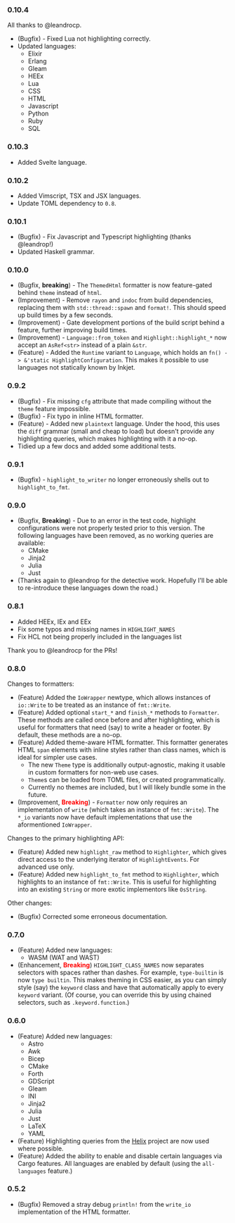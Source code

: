 ### 0.10.4
All thanks to @leandrocp.
- (Bugfix) - Fixed Lua not highlighting correctly.
- Updated languages:
  - Elixir
  - Erlang
  - Gleam
  - HEEx
  - Lua
  - CSS
  - HTML
  - Javascript
  - Python
  - Ruby
  - SQL

### 0.10.3
- Added Svelte language.

### 0.10.2
- Added Vimscript, TSX and JSX languages.
- Update TOML dependency to `0.8`.

### 0.10.1
- (Bugfix) - Fix Javascript and Typescript highlighting (thanks @leandrop!)
- Updated Haskell grammar.

### 0.10.0
- (Bugfix, **breaking**) - The `ThemedHtml` formatter is now feature-gated behind `theme` instead of `html`.
- (Improvement) - Remove `rayon` and `indoc` from build dependencies, replacing them with `std::thread::spawn` and `format!`. This should speed up build times by a few seconds.
- (Improvement) - Gate development portions of the build script behind a feature, further improving build times.
- (Improvement) - `Language::from_token` and `Highlight::highlight_*` now accept an `AsRef<str>` instead of a plain `&str`.
- (Feature) - Added the `Runtime` variant to `Language`, which holds an `fn() -> &'static HighlightConfiguration`. This makes it possible to use languages not statically known by Inkjet.

### 0.9.2
- (Bugfix) - Fix missing `cfg` attribute that made compiling without the `theme` feature impossible.
- (Bugfix) - Fix typo in inline HTML formatter.
- (Feature) - Added new `plaintext` language. Under the hood, this uses the `diff` grammar (small and cheap to load) but doesn't provide any highlighting queries, which makes highlighting with it a no-op.
- Tidied up a few docs and added some additional tests.

### 0.9.1
- (Bugfix) - `highlight_to_writer` no longer erroneously shells out to `highlight_to_fmt`.

### 0.9.0
- (Bugfix, **Breaking**) - Due to an error in the test code, highlight configurations were not properly tested prior to this version. The following languages have been removed, as no working queries are available:
    - CMake
    - Jinja2
    - Julia
    - Just
- (Thanks again to @leandrop for the detective work. Hopefully I'll be able to re-introduce these languages down the road.)

### 0.8.1
- Added HEEx, IEx and EEx
- Fix some typos and missing names in `HIGHLIGHT_NAMES`
- Fix HCL not being properly included in the languages list

Thank you to @leandrocp for the PRs!

### 0.8.0
Changes to formatters:
- (Feature) Added the `IoWrapper` newtype, which allows instances of `io::Write` to be treated as an instance of `fmt::Write`.
- (Feature) Added optional `start_*` and `finish_*` methods to `Formatter`. These methods are called once before and after highlighting, which is useful for formatters that need (say) to write a header or footer. By default, these methods are a no-op.
- (Feature) Added theme-aware HTML formatter. This formatter generates HTML `span` elements with inline styles rather than class names, which is ideal for simpler use cases.
  - The new `Theme` type is additionally output-agnostic, making it usable in custom formatters for non-web use cases.
  - `Theme`s can be loaded from TOML files, or created programmatically.
  - Currently no themes are included, but I will likely bundle some in the future.
- (Improvement, <b style="color: #ff0000;">Breaking</b>) - `Formatter` now only requires an implementation of `write` (which takes an instance of `fmt::Write`). The `*_io` variants now have default implementations that use the aformentioned `IoWrapper`.

Changes to the primary highlighting API:
- (Feature) Added new `highlight_raw` method to `Highlighter`, which gives direct access to the underlying iterator of `HighlightEvents`. For advanced use only.
- (Feature) Added new `highlight_to_fmt` method to `Highlighter`, which highlights to an instance of `fmt::Write`. This is useful for highlighting into an existing `String` or more exotic implementors like `OsString`.

Other changes:
- (Bugfix) Corrected some erroneous documentation.

### 0.7.0
- (Feature) Added new languages:
  - WASM (WAT and WAST)
- (Enhancement, <b style="color: #ff0000;">Breaking</b>) `HIGHLIGHT_CLASS_NAMES` now separates selectors with spaces rather than dashes. For example, `type-builtin` is now `type builtin`. This makes theming in CSS easier, as you can simply style (say) the `keyword` class and have that automatically apply to every `keyword` variant. (Of course, you can override this by using chained selectors, such as `.keyword.function`.)

###  0.6.0
- (Feature) Added new languages:
  - Astro
  - Awk
  - Bicep
  - CMake
  - Forth
  - GDScript
  - Gleam
  - INI
  - Jinja2
  - Julia
  - Just
  - LaTeX
  - YAML
- (Feature) Highlighting queries from the [Helix](https://github.com/helix-editor/helix/) project are now used where possible.
- (Feature) Added the ability to enable and disable certain languages via Cargo features. All languages are enabled by default (using the `all-languages` feature.)

### 0.5.2
- (Bugfix) Removed a stray debug `println!` from the `write_io` implementation of the HTML formatter.
